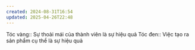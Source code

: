 ```yaml
---
created: 2024-08-31T16:54
updated: 2025-04-26T22:48
---
```

Tóc vàng:: Sự thoải mái của thành viên là sự hiệu quả
Tóc đen:: Việc tạo ra sản phẩm cụ thể là sự hiệu quả
